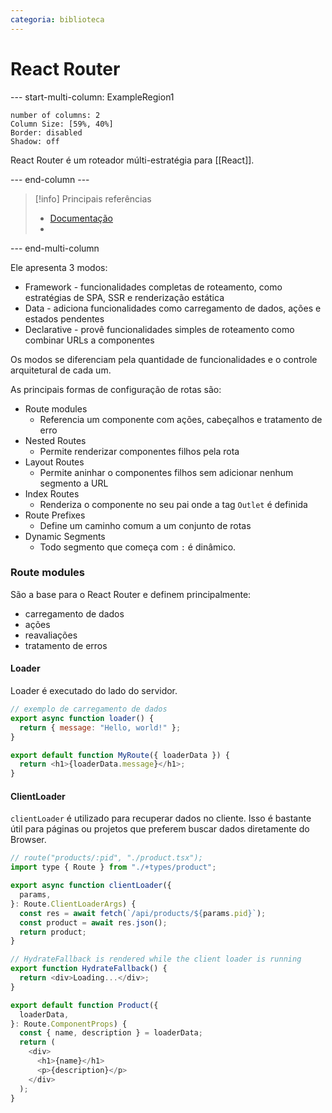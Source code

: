 ```yaml
---
categoria: biblioteca
---
```

# React Router

--- start-multi-column: ExampleRegion1  
```column-settings  
number of columns: 2
Column Size: [59%, 40%]
Border: disabled
Shadow: off
```

React Router é um roteador múlti-estratégia para [[React]].

--- end-column ---

> [!info] Principais referências
> - [Documentação](https://reactrouter.com/home)
>- 

--- end-multi-column

Ele apresenta 3 modos:

- Framework - funcionalidades completas de roteamento, como estratégias de SPA, SSR e renderização estática
- Data - adiciona funcionalidades como carregamento de dados, ações e estados pendentes
- Declarative - provê funcionalidades simples de roteamento como combinar URLs a componentes

Os modos se diferenciam pela quantidade de funcionalidades e o controle arquitetural de cada um.

As principais formas de configuração de rotas são:

- Route modules
	- Referencia um componente com ações, cabeçalhos e tratamento de erro
- Nested Routes
	- Permite renderizar componentes filhos pela rota
- Layout Routes
	- Permite aninhar o componentes filhos sem adicionar nenhum segmento a URL
- Index Routes
	- Renderiza o componente no seu pai onde a tag `Outlet` é definida
- Route Prefixes
	- Define um caminho comum a um conjunto de rotas
- Dynamic Segments
	- Todo segmento que começa com `:` é dinâmico.

### Route modules

São a base para o React Router e definem principalmente:

- carregamento de dados
- ações
- reavaliações
- tratamento de erros

#### Loader

Loader é executado do lado do servidor.

```js
// exemplo de carregamento de dados
export async function loader() {
  return { message: "Hello, world!" };
}

export default function MyRoute({ loaderData }) {
  return <h1>{loaderData.message}</h1>;
}
```

#### ClientLoader

`clientLoader` é utilizado para recuperar dados no cliente. Isso é bastante útil para páginas ou projetos que preferem buscar dados diretamente do Browser.

```js
// route("products/:pid", "./product.tsx");
import type { Route } from "./+types/product";

export async function clientLoader({
  params,
}: Route.ClientLoaderArgs) {
  const res = await fetch(`/api/products/${params.pid}`);
  const product = await res.json();
  return product;
}

// HydrateFallback is rendered while the client loader is running
export function HydrateFallback() {
  return <div>Loading...</div>;
}

export default function Product({
  loaderData,
}: Route.ComponentProps) {
  const { name, description } = loaderData;
  return (
    <div>
      <h1>{name}</h1>
      <p>{description}</p>
    </div>
  );
}
```